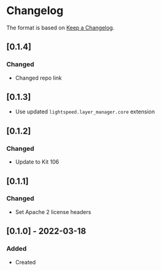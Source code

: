 # Changelog
The format is based on [Keep a Changelog](https://keepachangelog.com/en/1.0.0/).

## [0.1.4]
### Changed
- Changed repo link

## [0.1.3]
- Use updated `lightspeed.layer_manager.core` extension

## [0.1.2]
### Changed
- Update to Kit 106

## [0.1.1]
### Changed
- Set Apache 2 license headers

## [0.1.0] - 2022-03-18
### Added
- Created
